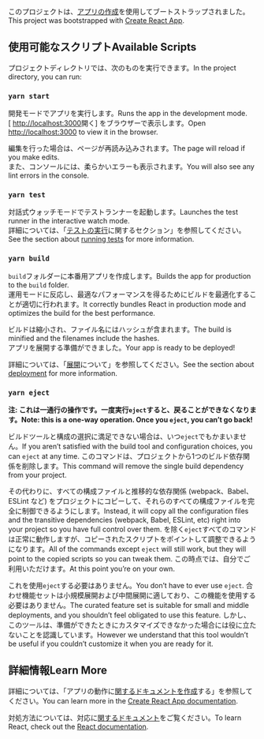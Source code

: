 <span data-ttu-id="ae706-101">このプロジェクトは、[アプリの作成](https://github.com/facebook/create-react-app)を使用してブートストラップされました。</span><span class="sxs-lookup"><span data-stu-id="ae706-101">This project was bootstrapped with [Create React App](https://github.com/facebook/create-react-app).</span></span>

## <a name="available-scripts"></a><span data-ttu-id="ae706-102">使用可能なスクリプト</span><span class="sxs-lookup"><span data-stu-id="ae706-102">Available Scripts</span></span>

<span data-ttu-id="ae706-103">プロジェクトディレクトリでは、次のものを実行できます。</span><span class="sxs-lookup"><span data-stu-id="ae706-103">In the project directory, you can run:</span></span>

### `yarn start`

<span data-ttu-id="ae706-104">開発モードでアプリを実行します。</span><span class="sxs-lookup"><span data-stu-id="ae706-104">Runs the app in the development mode.</span></span><br />
<span data-ttu-id="ae706-105">[ [http://localhost:3000](http://localhost:3000)開く] をブラウザーで表示します。</span><span class="sxs-lookup"><span data-stu-id="ae706-105">Open [http://localhost:3000](http://localhost:3000) to view it in the browser.</span></span>

<span data-ttu-id="ae706-106">編集を行った場合は、ページが再読み込みされます。</span><span class="sxs-lookup"><span data-stu-id="ae706-106">The page will reload if you make edits.</span></span><br />
<span data-ttu-id="ae706-107">また、コンソールには、柔らかいエラーも表示されます。</span><span class="sxs-lookup"><span data-stu-id="ae706-107">You will also see any lint errors in the console.</span></span>

### `yarn test`

<span data-ttu-id="ae706-108">対話式ウォッチモードでテストランナーを起動します。</span><span class="sxs-lookup"><span data-stu-id="ae706-108">Launches the test runner in the interactive watch mode.</span></span><br />
<span data-ttu-id="ae706-109">詳細については、「[テストの実行](https://facebook.github.io/create-react-app/docs/running-tests)に関するセクション」を参照してください。</span><span class="sxs-lookup"><span data-stu-id="ae706-109">See the section about [running tests](https://facebook.github.io/create-react-app/docs/running-tests) for more information.</span></span>

### `yarn build`

<span data-ttu-id="ae706-110">`build`フォルダーに本番用アプリを作成します。</span><span class="sxs-lookup"><span data-stu-id="ae706-110">Builds the app for production to the `build` folder.</span></span><br />
<span data-ttu-id="ae706-111">運用モードに反応し、最適なパフォーマンスを得るためにビルドを最適化することが適切に行われます。</span><span class="sxs-lookup"><span data-stu-id="ae706-111">It correctly bundles React in production mode and optimizes the build for the best performance.</span></span>

<span data-ttu-id="ae706-112">ビルドは縮小され、ファイル名にはハッシュが含まれます。</span><span class="sxs-lookup"><span data-stu-id="ae706-112">The build is minified and the filenames include the hashes.</span></span><br />
<span data-ttu-id="ae706-113">アプリを展開する準備ができました。</span><span class="sxs-lookup"><span data-stu-id="ae706-113">Your app is ready to be deployed!</span></span>

<span data-ttu-id="ae706-114">詳細については、「[展開](https://facebook.github.io/create-react-app/docs/deployment)について」を参照してください。</span><span class="sxs-lookup"><span data-stu-id="ae706-114">See the section about [deployment](https://facebook.github.io/create-react-app/docs/deployment) for more information.</span></span>

### `yarn eject`

<span data-ttu-id="ae706-115">**注: これは一通行の操作です。一度実行`eject`すると、戻ることができなくなります。**</span><span class="sxs-lookup"><span data-stu-id="ae706-115">**Note: this is a one-way operation. Once you `eject`, you can’t go back!**</span></span>

<span data-ttu-id="ae706-116">ビルドツールと構成の選択に満足できない場合は、いつ`eject`でもかまいません。</span><span class="sxs-lookup"><span data-stu-id="ae706-116">If you aren’t satisfied with the build tool and configuration choices, you can `eject` at any time.</span></span> <span data-ttu-id="ae706-117">このコマンドは、プロジェクトから1つのビルド依存関係を削除します。</span><span class="sxs-lookup"><span data-stu-id="ae706-117">This command will remove the single build dependency from your project.</span></span>

<span data-ttu-id="ae706-118">その代わりに、すべての構成ファイルと推移的な依存関係 (webpack、Babel、ESLint など) をプロジェクトにコピーして、それらのすべての構成ファイルを完全に制御できるようにします。</span><span class="sxs-lookup"><span data-stu-id="ae706-118">Instead, it will copy all the configuration files and the transitive dependencies (webpack, Babel, ESLint, etc) right into your project so you have full control over them.</span></span> <span data-ttu-id="ae706-119">を除く`eject`すべてのコマンドは正常に動作しますが、コピーされたスクリプトをポイントして調整できるようになります。</span><span class="sxs-lookup"><span data-stu-id="ae706-119">All of the commands except `eject` will still work, but they will point to the copied scripts so you can tweak them.</span></span> <span data-ttu-id="ae706-120">この時点では、自分でご利用いただけます。</span><span class="sxs-lookup"><span data-stu-id="ae706-120">At this point you’re on your own.</span></span>

<span data-ttu-id="ae706-121">これを使用`eject`する必要はありません。</span><span class="sxs-lookup"><span data-stu-id="ae706-121">You don’t have to ever use `eject`.</span></span> <span data-ttu-id="ae706-122">合わせ機能セットは小規模展開および中間展開に適しており、この機能を使用する必要はありません。</span><span class="sxs-lookup"><span data-stu-id="ae706-122">The curated feature set is suitable for small and middle deployments, and you shouldn’t feel obligated to use this feature.</span></span> <span data-ttu-id="ae706-123">しかし、このツールは、準備ができたときにカスタマイズできなかった場合には役に立たないことを認識しています。</span><span class="sxs-lookup"><span data-stu-id="ae706-123">However we understand that this tool wouldn’t be useful if you couldn’t customize it when you are ready for it.</span></span>

## <a name="learn-more"></a><span data-ttu-id="ae706-124">詳細情報</span><span class="sxs-lookup"><span data-stu-id="ae706-124">Learn More</span></span>

<span data-ttu-id="ae706-125">詳細については、「アプリの動作に[関するドキュメントを作成](https://facebook.github.io/create-react-app/docs/getting-started)する」を参照してください。</span><span class="sxs-lookup"><span data-stu-id="ae706-125">You can learn more in the [Create React App documentation](https://facebook.github.io/create-react-app/docs/getting-started).</span></span>

<span data-ttu-id="ae706-126">対処方法については、対応に[関するドキュメント](https://reactjs.org/)をご覧ください。</span><span class="sxs-lookup"><span data-stu-id="ae706-126">To learn React, check out the [React documentation](https://reactjs.org/).</span></span>
